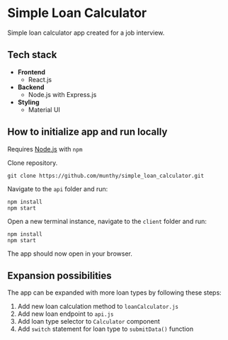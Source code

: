 # Simple Loan Calculator
Simple loan calculator app created for a job interview.


## Tech stack
- **Frontend**
    - React.js
- **Backend**
    - Node.js with Express.js
- **Styling**
    - Material UI

## How to initialize app and run locally

Requires [Node.js](https://nodejs.org/en/) with `npm`

Clone repository.
```
git clone https://github.com/munthy/simple_loan_calculator.git
```

Navigate to the `api` folder and run:
```
npm install
npm start
```

Open a new terminal instance, navigate to the `client` folder and run:
```
npm install
npm start
```

The app should now open in your browser.

## Expansion possibilities
The app can be expanded with more loan types by following these steps:

1. Add new loan calculation method to `loanCalculator.js`
2. Add new loan endpoint to `api.js`
3. Add loan type selector to `Calculator` component
4. Add `switch` statement for loan type to `submitData()` function


